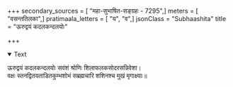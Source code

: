 +++
secondary_sources = [ "महा-सुभाषित-सङ्ग्रहः - 7295",]
meters = [ "वसन्ततिलका",]
pratimaala_letters = [ "य", "व",]
jsonClass = "Subhaashita"
title = "ऊरुद्वयं कदलकन्दलयोः"

+++

<details open><summary>Text</summary>

ऊरुद्वयं कदलकन्दलयोः सवंशं श्रोणिः शिलाफलकसोदरसन्निवेशा।  
वक्षः स्तनद्वितयताडितकुम्भशोभं सब्रह्मचारि शशिनश्च मुखं मृगाक्ष्याः॥
</details>
